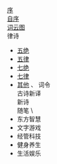 [序](xu.md) \
[自序](zi_xu.md) \
[词云图](word_cloud.md) \
律诗
- [五绝](wu_jue/README.md) 
- [五律](wu_lv/README.md) 
- [七绝](qi_jue/README.md) 
- [七律](qi_lv/README.md) 
- [其他](other.md) 、
词令 \
古诗新译 \
新诗 \
随笔 \
- 东方智慧
- 文字游戏
- 经管科技
- 健身养生
- 生活娱乐
